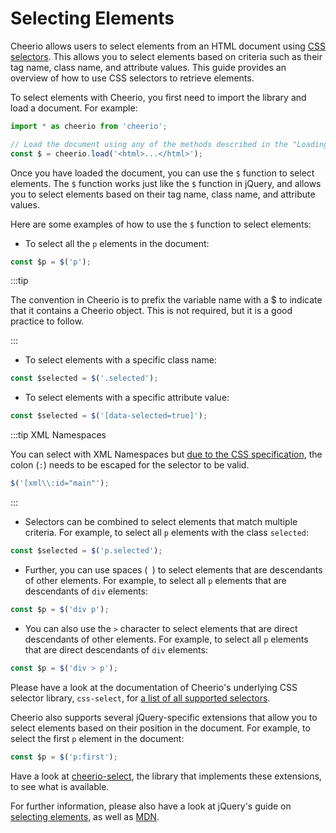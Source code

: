 # Selecting Elements

Cheerio allows users to select elements from an HTML document using
[CSS selectors](https://developer.mozilla.org/en-US/docs/Glossary/CSS_Selector).
This allows you to select elements based on criteria such as their tag name,
class name, and attribute values. This guide provides an overview of how to use
CSS selectors to retrieve elements.

To select elements with Cheerio, you first need to import the library and load a
document. For example:

```js
import * as cheerio from 'cheerio';

// Load the document using any of the methods described in the "Loading Documents" section.
const $ = cheerio.load('<html>...</html>');
```

Once you have loaded the document, you can use the `$` function to select
elements. The `$` function works just like the `$` function in jQuery, and
allows you to select elements based on their tag name, class name, and attribute
values.

Here are some examples of how to use the `$` function to select elements:

- To select all the `p` elements in the document:

```js
const $p = $('p');
```

:::tip

The convention in Cheerio is to prefix the variable name with a $ to indicate
that it contains a Cheerio object. This is not required, but it is a good
practice to follow.

:::

- To select elements with a specific class name:

```js
const $selected = $('.selected');
```

- To select elements with a specific attribute value:

```js
const $selected = $('[data-selected=true]');
```

:::tip XML Namespaces

You can select with XML Namespaces but
[due to the CSS specification](https://www.w3.org/TR/2011/REC-css3-selectors-20110929/#attribute-selectors),
the colon (`:`) needs to be escaped for the selector to be valid.

```js
$('[xml\\:id="main"');
```

:::

- Selectors can be combined to select elements that match multiple criteria. For
  example, to select all `p` elements with the class `selected`:

```js
const $selected = $('p.selected');
```

- Further, you can use spaces (` `) to select elements that are descendants of
  other elements. For example, to select all `p` elements that are descendants
  of `div` elements:

```js
const $p = $('div p');
```

- You can also use the `>` character to select elements that are direct
  descendants of other elements. For example, to select all `p` elements that
  are direct descendants of `div` elements:

```js
const $p = $('div > p');
```

Please have a look at the documentation of Cheerio's underlying CSS selector
library, `css-select`, for
[a list of all supported selectors](https://github.com/fb55/css-select/blob/master/README.md#supported-selectors).

Cheerio also supports several jQuery-specific extensions that allow you to
select elements based on their position in the document. For example, to select
the first `p` element in the document:

```js
const $p = $('p:first');
```

Have a look at
[cheerio-select](https://github.com/cheeriojs/cheerio-select/blob/master/README.md),
the library that implements these extensions, to see what is available.

For further information, please also have a look at jQuery's guide on
[selecting elements](https://learn.jquery.com/using-jquery-core/selecting-elements/),
as well as
[MDN](https://developer.mozilla.org/en-US/docs/Glossary/CSS_Selector).
